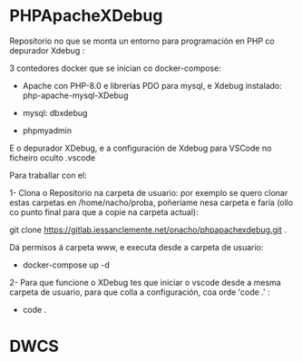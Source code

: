 # PHPApacheXDebug

Repositorio no que se monta un entorno para programación en PHP co depurador Xdebug
:

3 contedores docker que se inician co docker-compose:

- Apache con PHP-8.0 e librerías PDO para mysql, e Xdebug instalado: php-apache-mysql-XDebug

- mysql: dbxdebug

- phpmyadmin

E o depurador XDebug, e a configuración de Xdebug para VSCode no ficheiro oculto .vscode

Para traballar con el: 

1- Clona o Repositorio na carpeta de usuario: por exemplo se quero clonar estas carpetas en /home/nacho/proba, poñeríame nesa carpeta e faría (ollo co punto final para que a copie na carpeta actual):

git clone https://gitlab.iessanclemente.net/onacho/phpapachexdebug.git .

Dá permisos á carpeta www, e executa desde a carpeta de usuario:

- docker-compose up -d 

2- Para que funcione o XDebug tes que iniciar o vscode desde a mesma carpeta de usuario, para que colla a configuración, coa orde 'code .' :

- code .
# DWCS
